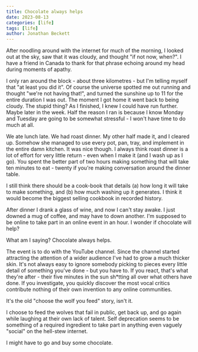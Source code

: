 ```yaml
---
title: Chocolate always helps
date: 2023-08-13
categories: [life]
tags: [life]
author: Jonathan Beckett
---
```


After noodling around with the internet for much of the morning, I looked out at the sky, saw that it was cloudy, and thought "if not now, when?". I have a friend in Canada to thank for that phrase echoing around my head during moments of apathy.

I only ran around the block - about three kilometres - but I'm telling myself that "at least you did it". Of course the universe spotted me out running and thought "we're not having that!", and turned the sunshine up to 11 for the entire duration I was out. The moment I got home it went back to being cloudy. The stupid thing? As I finished, I knew I could have run further. Maybe later in the week. Half the reason I ran is because I know Monday and Tuesday are going to be somewhat stressful - I won't have time to do much at all.

We ate lunch late. We had roast dinner. My other half made it, and I cleared up. Somehow she managed to use every pot, pan, tray, and implement in the entire damn kitchen. It was nice though. I always think roast dinner is a lot of effort for very little return - even when I make it (and I wash up as I go). You spent the better part of two hours making something that will take ten minutes to eat - twenty if you're making conversation around the dinner table.

I still think there should be a cook-book that details (a) how long it will take to make something, and (b) how much washing up it generates. I think it would become the biggest selling cookbook in recorded history.

After dinner I drank a glass of wine, and now I can't stay awake. I just downed a mug of coffee, and may have to down another. I'm supposed to be online to take part in an online event in an hour. I wonder if chocolate will help?

What am I saying? Chocolate always helps.

The event is to do with the YouTube channel. Since the channel started attracting the attention of a wider audience I've had to grow a much thicker skin. It's not always easy to ignore somebody picking to pieces every little detail of something you've done - but you have to. If you react, that's what they're after - their five minutes in the sun sh*tting all over what others have done. If you investigate, you quickly discover the most vocal critics contribute nothing of their own invention to any online communities.

It's the old "choose the wolf you feed" story, isn't it.

I choose to feed the wolves that fail in public, get back up, and go again while laughing at their own lack of talent. Self deprecation seems to be something of a required ingredient to take part in anything even vaguely "social" on the hell-stew internet.

I might have to go and buy some chocolate.